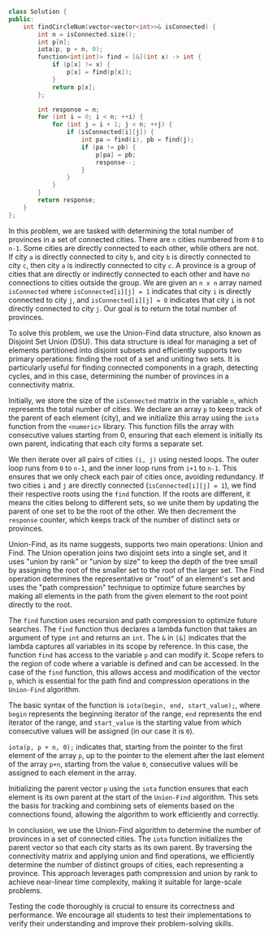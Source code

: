 ```cpp
class Solution {
public:
    int findCircleNum(vector<vector<int>>& isConnected) {
        int n = isConnected.size();
        int p[n];
        iota(p, p + n, 0);
        function<int(int)> find = [&](int x) -> int {
            if (p[x] != x) {
                p[x] = find(p[x]);
            }
            return p[x];
        };

        int response = n;
        for (int i = 0; i < n; ++i) {
            for (int j = i + 1; j < n; ++j) {
                if (isConnected[i][j]) {
                    int pa = find(i), pb = find(j);
                    if (pa != pb) {
                        p[pa] = pb;
                        response--;
                    }
                }
            }
        }
        return response;
    }
};
```

In this problem, we are tasked with determining the total number of provinces in a set of connected cities. There are `n` cities numbered from `0` to `n-1`. Some cities are directly connected to each other, while others are not. If city `a` is directly connected to city `b`, and city `b` is directly connected to city `c`, then city `a` is indirectly connected to city `c`. A province is a group of cities that are directly or indirectly connected to each other and have no connections to cities outside the group. We are given an `n x n` array named `isConnected` where `isConnected[i][j] = 1` indicates that city `i` is directly connected to city `j`, and `isConnected[i][j] = 0` indicates that city `i` is not directly connected to city `j`. Our goal is to return the total number of provinces.

To solve this problem, we use the Union-Find data structure, also known as Disjoint Set Union (DSU). This data structure is ideal for managing a set of elements partitioned into disjoint subsets and efficiently supports two primary operations: finding the root of a set and uniting two sets. It is particularly useful for finding connected components in a graph, detecting cycles, and in this case, determining the number of provinces in a connectivity matrix.

Initially, we store the size of the `isConnected` matrix in the variable `n`, which represents the total number of cities. We declare an array `p` to keep track of the parent of each element (city), and we initialize this array using the `iota` function from the `<numeric>` library. This function fills the array with consecutive values starting from 0, ensuring that each element is initially its own parent, indicating that each city forms a separate set.

We then iterate over all pairs of cities `(i, j)` using nested loops. The outer loop runs from `0` to `n-1`, and the inner loop runs from `i+1` to `n-1`. This ensures that we only check each pair of cities once, avoiding redundancy. If two cities `i` and `j` are directly connected (`isConnected[i][j] = 1`), we find their respective roots using the `find` function. If the roots are different, it means the cities belong to different sets, so we unite them by updating the parent of one set to be the root of the other. We then decrement the `response` counter, which keeps track of the number of distinct sets or provinces.

Union-Find, as its name suggests, supports two main operations: Union and Find. The Union operation joins two disjoint sets into a single set, and it uses "union by rank" or "union by size" to keep the depth of the tree small by assigning the root of the smaller set to the root of the larger set. The Find operation determines the representative or "root" of an element's set and uses the "path compression" technique to optimize future searches by making all elements in the path from the given element to the root point directly to the root.

The `find` function uses recursion and path compression to optimize future searches. The `find` function thus declares a lambda function that takes an argument of type `int` and returns an `int`. The `&` in `[&]` indicates that the lambda captures all variables in its scope by reference. In this case, the function `find` has access to the variable `p` and can modify it. Scope refers to the region of code where a variable is defined and can be accessed. In the case of the `find` function, this allows access and modification of the vector `p`, which is essential for the path find and compression operations in the `Union-Find` algorithm.

The basic syntax of the function is `iota(begin, end, start_value);`, where `begin` represents the beginning iterator of the range, `end` represents the end iterator of the range, and `start_value` is the starting value from which consecutive values will be assigned (in our case it is `0`).

`iota(p, p + n, 0);` indicates that, starting from the pointer to the first element of the array `p`, up to the pointer to the element after the last element of the array `p+n`, starting from the value `0`, consecutive values will be assigned to each element in the array.

Initializing the parent vector `p` using the `iota` function ensures that each element is its own parent at the start of the `Union-Find` algorithm. This sets the basis for tracking and combining sets of elements based on the connections found, allowing the algorithm to work efficiently and correctly.

In conclusion, we use the Union-Find algorithm to determine the number of provinces in a set of connected cities. The `iota` function initializes the parent vector so that each city starts as its own parent. By traversing the connectivity matrix and applying union and find operations, we efficiently determine the number of distinct groups of cities, each representing a province. This approach leverages path compression and union by rank to achieve near-linear time complexity, making it suitable for large-scale problems.

Testing the code thoroughly is crucial to ensure its correctness and performance. We encourage all students to test their implementations to verify their understanding and improve their problem-solving skills.